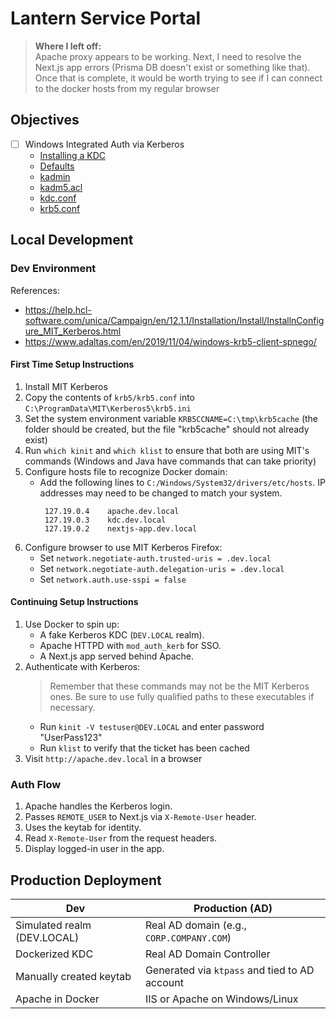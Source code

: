 # Lantern Service Portal

> **Where I left off:**\
> Apache proxy appears to be working. Next, I need to resolve the Next.js app errors (Prisma DB doesn't exist or something like that). Once that is complete, it would be worth trying to see if I can connect to the docker hosts from my regular browser

## Objectives

- [ ] Windows Integrated Auth via Kerberos
  - [Installing a KDC](https://web.mit.edu/kerberos/krb5-1.12/doc/admin/install_kdc.html#install-and-configure-the-master-kdc)
  - [Defaults](https://web.mit.edu/kerberos/krb5-1.12/doc/mitK5defaults.html#paths)
  - [kadmin](https://web.mit.edu/kerberos/krb5-1.12/doc/admin/admin_commands/kadmin_local.html#ktadd)
  - [kadm5.acl](https://web.mit.edu/kerberos/krb5-1.12/doc/admin/conf_files/kadm5_acl.html)
  - [kdc.conf](https://web.mit.edu/kerberos/krb5-1.12/doc/admin/conf_files/kdc_conf.html#encryption-types)
  - [krb5.conf](https://web.mit.edu/kerberos/krb5-1.12/doc/admin/conf_files/krb5_conf.html)

<!--
- RBAC https://authjs.dev/guides/role-based-access-control
- Ticket system
- SMTP server
- Time on tickets
-->

## Local Development

### Dev Environment

References:

- https://help.hcl-software.com/unica/Campaign/en/12.1.1/Installation/Install/InstallnConfigure_MIT_Kerberos.html
- https://www.adaltas.com/en/2019/11/04/windows-krb5-client-spnego/

#### First Time Setup Instructions

1. Install MIT Kerberos
2. Copy the contents of `krb5/krb5.conf` into `C:\ProgramData\MIT\Kerberos5\krb5.ini`
3. Set the system environment variable `KRB5CCNAME=C:\tmp\krb5cache` (the folder should be created, but the file "krb5cache" should not already exist)
4. Run `which kinit` and `which klist` to ensure that both are using MIT's commands (Windows and Java have commands that can take priority)
5. Configure hosts file to recognize Docker domain:
   - Add the following lines to `C:/Windows/System32/drivers/etc/hosts`. IP addresses may need to be changed to match your system.
     ```
      127.19.0.4    apache.dev.local
      127.19.0.3    kdc.dev.local
      127.19.0.2    nextjs-app.dev.local
     ```
6. Configure browser to use MIT Kerberos
   Firefox:
   - Set `network.negotiate-auth.trusted-uris = .dev.local`
   - Set `network.negotiate-auth.delegation-uris = .dev.local`
   - Set `network.auth.use-sspi = false`

#### Continuing Setup Instructions

1. Use Docker to spin up:
   - A fake Kerberos KDC (`DEV.LOCAL` realm).
   - Apache HTTPD with `mod_auth_kerb` for SSO.
   - A Next.js app served behind Apache.
2. Authenticate with Kerberos:
   > Remember that these commands may not be the MIT Kerberos ones. Be sure to use fully qualified paths to these executables if necessary.
   - Run `kinit -V testuser@DEV.LOCAL` and enter password "UserPass123"
   - Run `klist` to verify that the ticket has been cached
3. Visit `http://apache.dev.local` in a browser

### Auth Flow

1. Apache handles the Kerberos login.
2. Passes `REMOTE_USER` to Next.js via `X-Remote-User` header.
3. Uses the keytab for identity.
4. Read `X-Remote-User` from the request headers.
5. Display logged-in user in the app.

## Production Deployment

| Dev                         | Production (AD)                               |
| --------------------------- | --------------------------------------------- |
| Simulated realm (DEV.LOCAL) | Real AD domain (e.g., `CORP.COMPANY.COM`)     |
| Dockerized KDC              | Real AD Domain Controller                     |
| Manually created keytab     | Generated via `ktpass` and tied to AD account |
| Apache in Docker            | IIS or Apache on Windows/Linux                |

```

```
